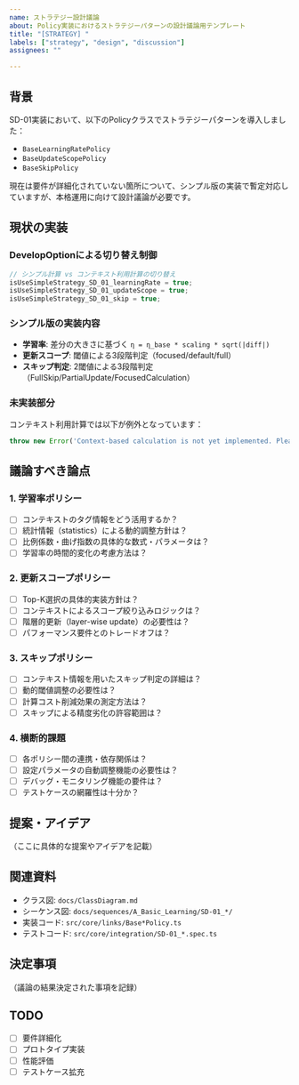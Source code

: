 ```yaml
---
name: ストラテジー設計議論
about: Policy実装におけるストラテジーパターンの設計議論用テンプレート
title: "[STRATEGY] "
labels: ["strategy", "design", "discussion"]
assignees: ""

---
```


## 背景

SD-01実装において、以下のPolicyクラスでストラテジーパターンを導入しました：
- `BaseLearningRatePolicy`
- `BaseUpdateScopePolicy` 
- `BaseSkipPolicy`

現在は要件が詳細化されていない箇所について、シンプル版の実装で暫定対応していますが、本格運用に向けて設計議論が必要です。

## 現状の実装

### DevelopOptionによる切り替え制御
```typescript
// シンプル計算 vs コンテキスト利用計算の切り替え
isUseSimpleStrategy_SD_01_learningRate = true;
isUseSimpleStrategy_SD_01_updateScope = true;
isUseSimpleStrategy_SD_01_skip = true;
```

### シンプル版の実装内容
- **学習率**: 差分の大きさに基づく `η = η_base * scaling * sqrt(|diff|)`
- **更新スコープ**: 閾値による3段階判定（focused/default/full）
- **スキップ判定**: 2閾値による3段階判定（FullSkip/PartialUpdate/FocusedCalculation）

### 未実装部分
コンテキスト利用計算では以下が例外となっています：
```typescript
throw new Error('Context-based calculation is not yet implemented. Please set DevelopOption.isUseSimpleStrategy_SD_01_xxx to true.');
```

## 議論すべき論点

### 1. 学習率ポリシー
- [ ] コンテキストのタグ情報をどう活用するか？
- [ ] 統計情報（statistics）による動的調整方針は？
- [ ] 比例係数・曲げ指数の具体的な数式・パラメータは？
- [ ] 学習率の時間的変化の考慮方法は？

### 2. 更新スコープポリシー
- [ ] Top-K選択の具体的実装方針は？
- [ ] コンテキストによるスコープ絞り込みロジックは？
- [ ] 階層的更新（layer-wise update）の必要性は？
- [ ] パフォーマンス要件とのトレードオフは？

### 3. スキップポリシー
- [ ] コンテキスト情報を用いたスキップ判定の詳細は？
- [ ] 動的閾値調整の必要性は？
- [ ] 計算コスト削減効果の測定方法は？
- [ ] スキップによる精度劣化の許容範囲は？

### 4. 横断的課題
- [ ] 各ポリシー間の連携・依存関係は？
- [ ] 設定パラメータの自動調整機能の必要性は？
- [ ] デバッグ・モニタリング機能の要件は？
- [ ] テストケースの網羅性は十分か？

## 提案・アイデア

（ここに具体的な提案やアイデアを記載）

## 関連資料

- クラス図: `docs/ClassDiagram.md`
- シーケンス図: `docs/sequences/A_Basic_Learning/SD-01_*/`
- 実装コード: `src/core/links/Base*Policy.ts`
- テストコード: `src/core/integration/SD-01_*.spec.ts`

## 決定事項

（議論の結果決定された事項を記録）

## TODO

- [ ] 要件詳細化
- [ ] プロトタイプ実装
- [ ] 性能評価
- [ ] テストケース拡充